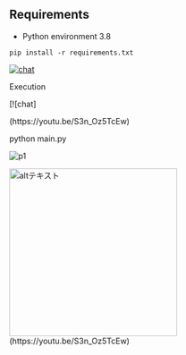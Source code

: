 
## Requirements

- Python environment 3.8

```
pip install -r requirements.txt
```
[![chat](https://user-images.githubusercontent.com/35183817/210316696-76631fc0-f325-41f2-80e4-c24d5ef52016.jpg)](https://youtu.be/S3n_Oz5TcEw)

Execution

[![chat]

<p align="left><(img src="https://user-images.githubusercontent.com/35183817/210315276-33e4551f-665a-4c3b-be63-99555cde059c.png" alt="test" width="300px">(https://youtu.be/S3n_Oz5TcEw)
</p>
python main.py



![p1](https://user-images.githubusercontent.com/35183817/210316696-76631fc0-f325-41f2-80e4-c24d5ef52016.jpg)


<p align="left">
  <img src="https://user-images.githubusercontent.com/35183817/210316696-76631fc0-f325-41f2-80e4-c24d5ef52016.jpg" alt="altテキスト" width="300px">(https://youtu.be/S3n_Oz5TcEw)
</p>
